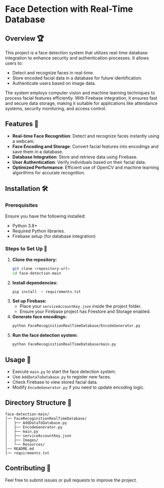 # Face Detection with Real-Time Database

## Overview 🏆
This project is a face detection system that utilizes real-time database integration to enhance security and authentication processes. It allows users to:
- Detect and recognize faces in real-time.
- Store encoded facial data in a database for future identification.
- Authenticate users based on image data.

The system employs computer vision and machine learning techniques to process facial features efficiently. With Firebase integration, it ensures fast and secure data storage, making it suitable for applications like attendance systems, security monitoring, and access control.

## Features 🚀
- **Real-time Face Recognition**: Detect and recognize faces instantly using a webcam.
- **Face Encoding and Storage**: Convert facial features into encodings and save them in a database.
- **Database Integration**: Store and retrieve data using Firebase.
- **User Authentication**: Verify individuals based on their facial data.
- **Optimized Performance**: Efficient use of OpenCV and machine learning algorithms for accurate recognition.

## Installation 🛠️

### Prerequisites
Ensure you have the following installed:
- Python 3.8+
- Required Python libraries.
- Firebase setup (for database integration)

### Steps to Set Up 🔧
1. **Clone the repository:**
   ```bash
   git clone <repository-url>
   cd face-detection-main
   ```
2. **Install dependencies:**
   ```bash
   pip install -r requirements.txt
   ```
3. **Set up Firebase:**
   - Place your `serviceAccountKey.json` inside the project folder.
   - Ensure your Firebase project has Firestore and Storage enabled.
4. **Generate face encodings:**
   ```bash
   python FaceRecoginitionRealTimeDatabase/EncodeGenerator.py
   ```
5. **Run the face detection system:**
   ```bash
   python FaceRecoginitionRealTimeDatabase/main.py
   ```

## Usage 📸
- Execute `main.py` to start the face detection system.
- Use `AddDataToDatabase.py` to register new faces.
- Check Firebase to view stored facial data.
- Modify `EncodeGenerator.py` if you need to update encoding logic.

## Directory Structure 📂
```
face-detection-main/
│── FaceRecoginitionRealTimeDatabase/
│   ├── AddDataToDatabase.py
│   ├── EncodeGenerator.py
│   ├── main.py
│   ├── serviceAccountKey.json
│   ├── Images/
│   └── Resources/
│── README.md
│── requirements.txt
```

## Contributing 🤝
Feel free to submit issues or pull requests to improve the project.


